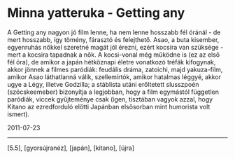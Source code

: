 # Minna yatteruka - Getting any

A Getting any nagyon jó film lenne, ha nem lenne hosszabb fél óránál - de mert hosszabb, így tömény, fárasztó és felejthető. Asao, a buta kisember, egyenruhás nőkkel szeretné magát jól érezni, ezért kocsira van szüksége - mert a kocsira tapadnak a nők. A kocsi-vonal még működne is (ez az első fél óra), de amikor a japán hétköznapi életre vonatkozó tréfák kifogynak, akkor jönnek a filmes paródiák: feudális dráma, zatoichi, majd yakuza-film, amikor Asao láthatlanná válik, szellemírtók, amikor hatalmas léggyé, akkor ugye a Légy, illetve Godzilla; a stáblista utáni erőltetett slusszpoén (szöcskeemeber) bizonyítja a legjobban, hogy a film egymástól független paródiák, viccek gyűjteménye csak (igen, tisztában vagyok azzal, hogy Kitano az ezredforduló előtti Japánban elsősorban mint humorista volt ismert).

2011-07-23 

----

[5.5], [gyorsújranéz], [japán], [kitano], [újra]